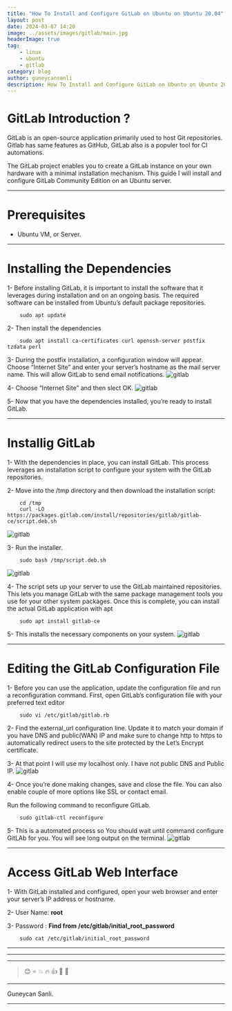 ```yaml
---
title: "How To Install and Configure GitLab on Ubuntu on Ubuntu 20.04"
layout: post
date: 2024-03-07 14:20
image: ../assets/images/gitlab/main.jpg
headerImage: true
tag:
    - linux
    - ubuntu
    - gitlab
category: blog
author: guneycansanli
description: How To Install and Configure GitLab on Ubuntu on Ubuntu 20.04
---
```


# GitLab Introduction ?

GitLab is an open-source application primarily used to host Git repositories. Gitlab has same features as GitHub, GitLab also is a populer tool for CI automations.

The GitLab project enables you to create a GitLab instance on your own hardware with a minimal installation mechanism. This guide I will install and configure GitLab Community Edition on an Ubuntu server.

---

# Prerequisites

-   Ubuntu VM, or Server.

---

# Installing the Dependencies

1- Before installing GitLab, it is important to install the software that it leverages during installation and on an ongoing basis. The required software can be installed from Ubuntu’s default package repositories.
```
    sudo apt update
```

2- Then install the dependencies
```
    sudo apt install ca-certificates curl openssh-server postfix tzdata perl
```

3- During the postfix installation, a configuration window will appear. Choose “Internet Site” and enter your server’s hostname as the mail server name. This will allow GitLab to send email notifications.
![gitlab][1]

4- Choose “Internet Site” and then slect OK.
![gitlab][1]

5- Now that you have the dependencies installed, you’re ready to install GitLab.

---

# Installig GitLab

1- With the dependencies in place, you can install GitLab. This process leverages an installation script to configure your system with the GitLab repositories.

2- Move into the /tmp directory and then download the installation script:
```
    cd /tmp
    curl -LO https://packages.gitlab.com/install/repositories/gitlab/gitlab-ce/script.deb.sh
```
![gitlab][3]

3- Run the installer.
```
    sudo bash /tmp/script.deb.sh
```
![gitlab][4]

4- The script sets up your server to use the GitLab maintained repositories. This lets you manage GitLab with the same package management tools you use for your other system packages. Once this is complete, you can install the actual GitLab application with apt
```
    sudo apt install gitlab-ce
```

5- This installs the necessary components on your system.
![gitlab][5]

---

# Editing the GitLab Configuration File

1- Before you can use the application, update the configuration file and run a reconfiguration command. First, open GitLab’s configuration file with your preferred text editor

```
    sudo vi /etc/gitlab/gitlab.rb
```

2- Find the external_url configuration line. Update it to match your domain if you have DNS and public(WAN) IP and make sure to change http to https to automatically redirect users to the site protected by the Let’s Encrypt certificate.

3- At that point I will use my localhost only. I have not public DNS and Public IP.
![gitlab][6]

4- Once you’re done making changes, save and close the file. You can also enable couple of more options like SSL or contact email.

Run the following command to reconfigure GitLab.

```
    sudo gitlab-ctl reconfigure
```

5- This is a automated process so You should wait until command configure GitLAb for you. You will see long output on the terminal.
![gitlab][7]

---

# Access GitLab Web Interface

1- With GitLab installed and configured, open your web browser and enter your server’s IP address or hostname.

2- User Name: **root**

3- Password : **Find from /etc/gitlab/initial_root_password**
```
    sudo cat /etc/gitlab/initial_root_password
```

---
---
---

> :blush: :star: :boom: :fire: :+1: :eyes: :metal:

---

Guneycan Sanli.

---

[1]: ../assets/images/gitlab/gitlab1.jpg
[2]: ../assets/images/gitlab/gitlab2.jpg
[3]: ../assets/images/gitlab/gitlab3.jpg
[4]: ../assets/images/gitlab/gitlab4.jpg
[5]: ../assets/images/gitlab/gitlab5.jpg
[6]: ../assets/images/gitlab/gitlab6.jpg
[7]: ../assets/images/gitlab/gitlab7.jpg
[8]: ../assets/images/gitlab/gitlab1.jpg
[9]: ../assets/images/gitlab/gitlab1.jpg

```

```
